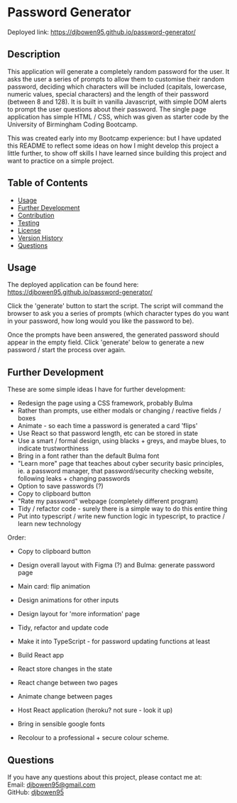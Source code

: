# Password Generator

Deployed link: https://djbowen95.github.io/password-generator/

## Description

This application will generate a completely random password for the user. It asks the user a series of prompts to allow them to customise their random password, deciding which characters will be included (capitals, lowercase, numeric values, special characters) and the length of their password (between 8 and 128). It is built in vanilla Javascript, with simple DOM alerts to prompt the user questions about their password. The single page application has simple HTML / CSS, which was given as starter code by the University of Birmingham Coding Bootcamp.

This was created early into my Bootcamp experience: but I have updated this README to reflect some ideas on how I might develop this project a little further, to show off skills I have learned since building this project and want to practice on a simple project.

## Table of Contents

- [Usage](#usage)
- [Further Development](#further-development)
- [Contribution](Contribution)
- [Testing](Testing)
- [License](#license)
- [Version History](#version-history)
- [Questions](#questions)


## Usage
The deployed application can be found here: https://djbowen95.github.io/password-generator/  

Click the 'generate' button to start the script. The script will command the browser to ask you a series of prompts (which character types do you want in your password, how long would you like the password to be).

Once the prompts have been answered, the generated password should appear in the empty field. Click 'generate' below to generate a new password / start the process over again. 

## Further Development
These are some simple ideas I have for further development:
 - Redesign the page using a CSS framework, probably Bulma
 - Rather than prompts, use either modals or changing / reactive fields / boxes
 - Animate - so each time a password is generated a card 'flips'
 - Use React so that password length, etc can be stored in state
 - Use a smart / formal design, using blacks + greys, and maybe blues, to indicate trustworthiness
 - Bring in a font rather than the default Bulma font
 - "Learn more" page that teaches about cyber security basic principles, ie. a password manager, that password/security checking website, following leaks + changing passwords
 - Option to save passwords (?)
 - Copy to clipboard button
 - "Rate my password" webpage (completely different program)
 - Tidy / refactor code - surely there is a simple way to do this entire thing
 - Put into typescript / write new function logic in typescript, to practice / learn new technology

 Order:
 - Copy to clipboard button
 - Design overall layout with Figma (?) and Bulma: generate password page
 - Main card: flip animation
 - Design animations for other inputs
 - Design layout for 'more information' page

 - Tidy, refactor and update code
 - Make it into TypeScript - for password updating functions at least

 - Build React app
 - React store changes in the state
 - React change between two pages
 - Animate change between pages
 - Host React application (heroku? not sure - look it up)

 - Bring in sensible google fonts
 - Recolour to a professional + secure colour scheme.

## Questions
If you have any questions about this project, please contact me at:  
Email: djbowen95@gmail.com  
GitHub: [djbowen95](https://github.com/djbowen95)  